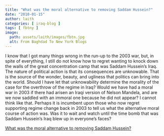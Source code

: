 ```yaml
---
title: "What was the moral alternative to removing Saddam Hussein?"
date: "2010-01-15"
author: laith
categories: [ iraq-blog ]
tags: [ fbtny ]
image:
  path: assets/laith/images/fbtn.jpg
  alt: From Baghdad To New York Blogs
---
```


I know that I got many things wrong in the run-up to the 2003 war, but, in spite of everything, I still do not know how to regret wanting to knock down the walls of the great concentration camp that was Saddam Hussein’s Iraq. The nature of political action is that its consequences are unknowable. That is the source of the wonder, beauty, and ugliness that politics can bring into the world. Should I have let that unknowability determine the morality of the case for the overthrow of the regime in Iraq? Would we have had a moral war in 2003 if there had arisen an Iraqi version of Nelson Mandela, and are we now saddled with an immoral one because he did not appear? I cannot think like that. Perhaps it is incumbent upon those who now regret supporting regime change back in 2003 to tell us what the alternative moral course of action was. Was it to wait and watch until the time bomb that was Saddam Hussein’s Iraq blew up in everyone’s faces?  

  
[What was the moral alternative to removing Saddam Hussein?](https://www.slate.com/id/2186763/)
